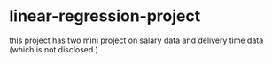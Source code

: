 # linear-regression-project
this project has two mini project on salary data and delivery time data (which is not disclosed )
